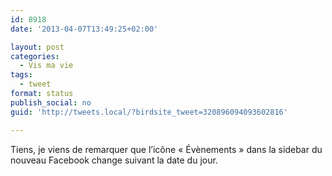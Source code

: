 ```yaml
---
id: 8918
date: '2013-04-07T13:49:25+02:00'

layout: post
categories:
  - Vis ma vie
tags:
  - tweet
format: status
publish_social: no
guid: 'http://tweets.local/?birdsite_tweet=320896094093602816'

---
```


Tiens, je viens de remarquer que l’icône « Évènements » dans la sidebar du nouveau Facebook change suivant la date du jour.